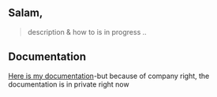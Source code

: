 ## Salam,

> description & how to is in progress .. 

## Documentation

[Here is my documentation](https://drive.google.com/file/d/1_MfV1jRc8KchOogA3y2xBW5xlAJc-a4Z/view?usp=sharing)-but because of company right, the documentation is in private right now
